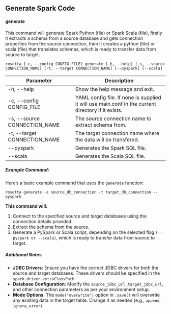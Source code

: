 ## Generate Spark Code

#### generate
This command will generate Spark Python (file) or Spark Scala (file), firstly it extracts a schema from a source database and gets connection properties from the source connection, then it creates a python (file) or scala (file) that translates schemas, which is ready to transfer data from source to target.

    rosetta [-c, --config CONFIG_FILE] generate [-h, --help] [-s, --source CONNECTION_NAME] [-t, --target CONNECTION_NAME] [--pyspark] [--scala]

Parameter | Description
--- | ---
-h, --help | Show the help message and exit.
-c, --config CONFIG_FILE | YAML config file.  If none is supplied it will use main.conf in the current directory if it exists.
-s, --source CONNECTION_NAME | The source connection name to extract schema from.
-t, --target CONNECTION_NAME| The target connection name where the data will be transfered.
--pyspark | Generates the Spark SQL file.
--scala | Generates the Scala SQL file.

##### Example Command:
Here’s a basic example command that uses the `generate` function:

    rosetta generate -s source_db_connection -t target_db_connection --pyspark

**This command will:**

1. Connect to the specified source and target databases using the connection details provided.
2. Extract the schema from the source.
3. Generate a PySpark or Scala script, depending on the selected flag `(--pyspark or --scala)`, which is ready to transfer data from source to target.

##### Additional Notes
- **JDBC Drivers**: Ensure you have the correct JDBC drivers for both the source and target databases. These drivers should be specified in the `spark.driver.extraClassPath`.
- **Database Configuration**: Modify the `source_jdbc_url` ,`target_jdbc_url`, and other connection parameters as per your environment setup.
- **Mode Options**: The `mode("overwrite")` option in `.save()` will overwrite any existing data in the target table. Change it as needed (e.g., `append`, `ignore`, `error`).
